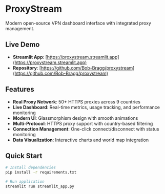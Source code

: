 # ProxyStream

Modern open-source VPN dashboard interface with integrated proxy management.

## Live Demo
- **Streamlit App**: [https://proxystream.streamlit.app](https://proxystream.streamlit.app)
- **Repository**: [https://github.com/Bob-Bragg/proxystream](https://github.com/Bob-Bragg/proxystream)

## Features

- **Real Proxy Network**: 50+ HTTPS proxies across 9 countries
- **Live Dashboard**: Real-time metrics, usage tracking, and performance monitoring  
- **Modern UI**: Glassmorphism design with smooth animations
- **Multi-Protocol**: HTTPS proxy support with country-based filtering
- **Connection Management**: One-click connect/disconnect with status monitoring
- **Data Visualization**: Interactive charts and world map integration

## Quick Start

```bash
# Install dependencies
pip install -r requirements.txt

# Run application  
streamlit run streamlit_app.py
